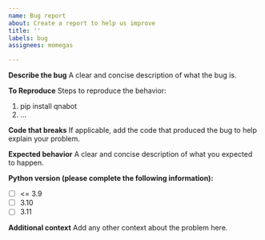 ```yaml
---
name: Bug report
about: Create a report to help us improve
title: ''
labels: bug
assignees: momegas

---
```


**Describe the bug**
A clear and concise description of what the bug is.

**To Reproduce**
Steps to reproduce the behavior:
1.  pip install qnabot
2. ...

**Code that breaks**
If applicable, add the code that produced the bug to help explain your problem.

**Expected behavior**
A clear and concise description of what you expected to happen.

**Python version (please complete the following information):**
 - [ ] <= 3.9
 - [ ] 3.10
 - [ ] 3.11

**Additional context**
Add any other context about the problem here.
